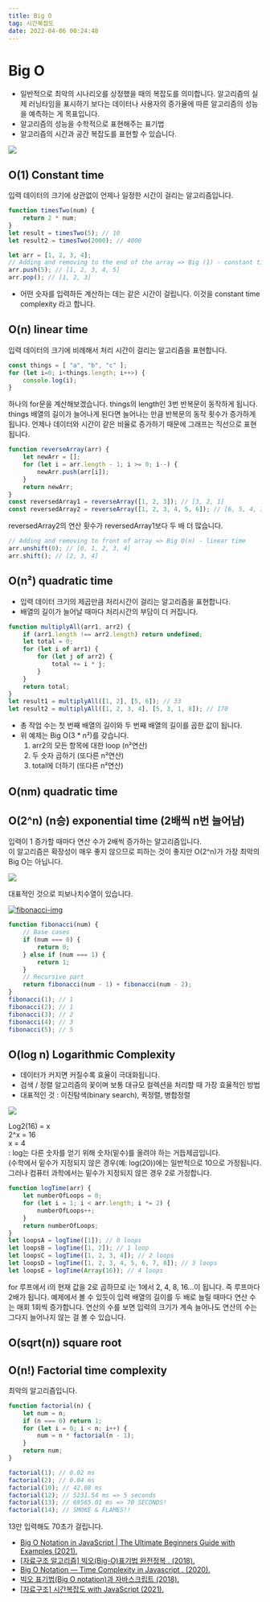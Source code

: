 ```yaml
---
title: Big O
tag: 시간복잡도
date: 2022-04-06 00:24:48
---
```


# Big O

- 일반적으로 최악의 시나리오를 상정했을 때의 복잡도를 의미합니다. 알고리즘의 실제 러닝타임을 표시하기 보다는 데이터나 사용자의 증가율에 따른 알고리즘의 성능을 예측하는 게 목표입니다.
- 알고리즘의 성능을 수학적으로 표현해주는 표기법
- 알고리즘의 시간과 공간 복잡도를 표현할 수 있습니다.

<a href="https://betterprogramming.pub/a-beginners-guide-to-big-o-notation-pt-1-19ec031b698b" target='_black'><img src="https://miro.medium.com/max/1400/1*5VctXSES5PrSk-5lPb_CCg.jpeg" > </a>

## O(1) Constant time

입력 데이터의 크기에 상관없이 언제나 일정한 시간이 걸리는 알고리즘입니다.

```js
function timesTwo(num) {
	return 2 * num;
}
let result = timesTwo(5); // 10
let result2 = timesTwo(2000); // 4000
```

```js
let arr = [1, 2, 3, 4];
// Adding and removing to the end of the array => Big (1) - constant time
arr.push(5); // [1, 2, 3, 4, 5]
arr.pop(); // [1, 2, 3]
```

- 어떤 숫자를 입력하든 계산하는 데는 같은 시간이 걸립니다. 이것을 constant time complexity 라고 합니다.

## O(n) linear time

입력 데이터의 크기에 비례해서 처리 시간이 걸리는 알고리즘을 표현합니다.

```js
const things = [ "a", "b", "c" ];
for (let i=0; i<things.length; i++>) {
	console.log(i);
}
```

하나의 for문을 계산해보겠습니다. things의 length인 3번 반복문이 동작하게 됩니다. things 배열의 길이가 늘어나게 된다면 늘어나는 만큼 반복문의 동작 횟수가 증가하게됩니다. 언제나 데이터와 시간이 같은 비율로 증가하기 때문에 그래프는 직선으로 표현됩니다.

```js
function reverseArray(arr) {
	let newArr = [];
	for (let i = arr.length - 1; i >= 0; i--) {
		newArr.push(arr[i]);
	}
	return newArr;
}
const reversedArray1 = reverseArray([1, 2, 3]); // [3, 2, 1]
const reversedArray2 = reverseArray([1, 2, 3, 4, 5, 6]); // [6, 5, 4, 3, 2, 1]
```

reversedArray2의 연산 횟수가 reversedArray1보다 두 배 더 많습니다.

```js
// Adding and removing to front of array => Big O(n) - linear time
arr.unshift(0); // [0, 1, 2, 3, 4]
arr.shift(); // [2, 3, 4]
```

## O(n²) quadratic time

- 입력 데이터 크기의 제곱만큼 처리시간이 걸리는 알고리즘을 표현합니다.
- 배열의 길이가 늘어날 때마다 처리시간의 부담이 더 커집니다.

```js
function multiplyAll(arr1, arr2) {
	if (arr1.length !== arr2.length) return undefined;
	let total = 0;
	for (let i of arr1) {
		for (let j of arr2) {
			total += i * j;
		}
	}
	return total;
}
let result1 = multiplyAll([1, 2], [5, 6]); // 33
let result2 = multiplyAll([1, 2, 3, 4], [5, 3, 1, 8]); // 170
```

- 총 작업 수는 첫 번째 배열의 길이와 두 번째 배열의 길이를 곱한 값이 됩니다.
- 위 예제는 Big O(3 \* n²)를 갖습니다.
  1.  arr2의 모든 항목에 대한 loop (n²연산)
  2.  두 숫자 곱하기 (또다른 n²연산)
  3.  total에 더하기 (또다른 n²연산)

## O(nm) quadratic time

## O(2^n) (n승) exponential time (2배씩 n번 늘어남)

입력이 1 증가할 때마다 연산 수가 2배씩 증가하는 알고리즘입니다.  
이 알고리즘은 확장성이 매우 좋지 않으므로 피하는 것이 좋지만 O(2^n)가 가장 최악의 Big O는 아닙니다.

<a href="https://www.doabledanny.com/big-o-notation-in-javascript" target='_blank'>
<img src = "https://www.doabledanny.com/static/445d073812759c19aa9b83d6ff239355/93d59/4.jpg"></a>

대표적인 것으로 피보나치수열이 있습니다.

<a href="https://www.smithsonianmag.com/science-nature/fibonacci-sequence-stock-market-180974487" target='_blank'>
<img src = "https://th-thumbnailer.cdn-si-edu.com/n8-PLtnqnr3r0RT5IXd_L0YZMPQ=/1000x750/filters:no_upscale():focal(1365x816:1366x817)/https://tf-cmsv2-smithsonianmag-media.s3.amazonaws.com/filer/3a/70/3a70f58d-dabc-4d54-ba16-1d1548594720/2560px-fibonaccispiralsvg.jpg" alt="fibonacci-img"></a>

```js
function fibonacci(num) {
	// Base cases
	if (num === 0) {
		return 0;
	} else if (num === 1) {
		return 1;
	}
	// Recursive part
	return fibonacci(num - 1) + fibonacci(num - 2);
}
fibonacci(1); // 1
fibonacci(2); // 1
fibonacci(3); // 2
fibonacci(4); // 3
fibonacci(5); // 5
```

## O(log n) Logarithmic Complexity

- 데이터가 커지면 커질수록 효율이 극대화됩니다.
- 검색 / 정렬 알고리즘의 꽃이며 보통 대규모 컬렉션을 처리할 때 가장 효율적인 방법
- 대표적인 것 : 이진탐색(binary search), 퀵정렬, 병합정렬

<a href="https://www.doabledanny.com/big-o-notation-in-javascript" target='_blank'>
<img src = "https://www.doabledanny.com/static/a2b0078d67cb6bcdfbbe8489a5c48b5f/93d59/5.jpg"></a>

Log2(16) = x  
2^x = 16  
x = 4  
: log는 다른 숫자를 얻기 위해 숫자(밑수)를 올려야 하는 거듭제곱입니다.  
(수학에서 밑수가 지정되지 않은 경우(예: log(20))에는 일반적으로 10으로 가정됩니다. 그러나 컴퓨터 과학에서는 밑수가 지정되지 않은 경우 2로 가정합니다.

```js
function logTime(arr) {
	let numberOfLoops = 0;
	for (let i = 1; i < arr.length; i *= 2) {
		numberOfLoops++;
	}
	return numberOfLoops;
}
let loopsA = logTime([1]); // 0 loops
let loopsB = logTime([1, 2]); // 1 loop
let loopsC = logTime([1, 2, 3, 4]); // 2 loops
let loopsD = logTime([1, 2, 3, 4, 5, 6, 7, 8]); // 3 loops
let loopsE = logTime(Array(16)); // 4 loops
```

for 루프에서 i의 현재 값을 2로 곱하므로 i는 1에서 2, 4, 8, 16...이 됩니다.
즉 루프마다 2배가 됩니다. 예제에서 볼 수 있듯이 입력 배열의 길이를 두 배로 늘릴 때마다 연산 수는 매회 1회씩 증가합니다. 연산의 수를 보면 입력의 크기가 계속 늘어나도 연산의 수는 그다지 늘어나지 않는 걸 볼 수 있습니다.

## O(sqrt(n)) square root

## O(n!) Factorial time complexity

최악의 알고리즘입니다.

```js
function factorial(n) {
	let num = n;
	if (n === 0) return 1;
	for (let i = 0; i < n; i++) {
		num = n * factorial(n - 1);
	}
	return num;
}
```

```js
factorial(1); // 0.02 ms
factorial(2); // 0.04 ms
factorial(10); // 42.08 ms
factorial(12); // 5231.54 ms => 5 seconds
factorial(13); // 69565.01 ms => 70 SECONDS!
factorial(14); // SMOKE & FLAMES!!
```

13만 입력해도 70초가 걸립니다.

- [Big O Notation in JavaScript | The Ultimate Beginners Guide with Examples (2021).](https://www.doabledanny.com/big-o-notation-in-javascript)
- [[자료구조 알고리즘] 빅오(Big-O)표기법 완전정복 . (2018).](https://www.youtube.com/watch?v=6Iq5iMCVsXA&t=329s)
- [Big O Notation — Time Complexity in Javascript . (2020). ](https://medium.com/analytics-vidhya/big-o-notation-time-complexity-in-javascript-f97f356de2c4)
- [빅오 표기법(Big O notation)과 자바스크립트 (2018).](https://aidanbae.github.io/code/algorithm/bigo/)
- [[자료구조] 시간복잡도 with JavaScript (2021).](https://overcome-the-limits.tistory.com/18)
